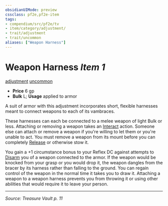 ```yaml
---
obsidianUIMode: preview
cssclass: pf2e,pf2e-item
tags:
- compendium/src/pf2e/tv
- item/category/adjustment/
- trait/adjustment
- trait/uncommon
aliases: ["Weapon Harness"]
---
```

# Weapon Harness *Item 1*  
[adjustment](adjustment-lotgb.md "Adjustment  Trait")  [uncommon](uncommon.md "Uncommon Rarity Trait")  

- **Price** 6 gp
- **Bulk** L; **Usage** applied to armor

A suit of armor with this adjustment incorporates short, flexible harnesses meant to connect weapons to each of its vambraces.

These harnesses can each be connected to a melee weapon of light Bulk or less. Attaching or removing a weapon takes an [Interact](interact.md) action. Someone else can attach or remove a weapon if you're willing to let them or you're unable to act. You must remove a weapon from its mount before you can completely [Release](release.md) or otherwise stow it.

You gain a +1 circumstance bonus to your Reflex DC against attempts to [Disarm](Reference/Rules/Actions/disarm.md) you of a weapon connected to the armor. If the weapon would be knocked from your grasp or you would drop it, the weapon dangles from the bracer by its harness rather than falling to the ground. You can regain control of the weapon in the normal time it takes you to draw it. Attaching a weapon to a weapon harness prevents you from throwing it or using other abilities that would require it to leave your person.


---
*Source: Treasure Vault p. 11*